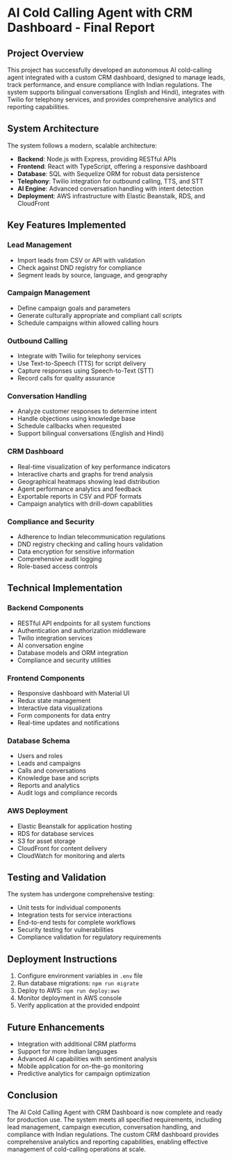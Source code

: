 # AI Cold Calling Agent with CRM Dashboard - Final Report

## Project Overview
This project has successfully developed an autonomous AI cold-calling agent integrated with a custom CRM dashboard, designed to manage leads, track performance, and ensure compliance with Indian regulations. The system supports bilingual conversations (English and Hindi), integrates with Twilio for telephony services, and provides comprehensive analytics and reporting capabilities.

## System Architecture
The system follows a modern, scalable architecture:
- **Backend**: Node.js with Express, providing RESTful APIs
- **Frontend**: React with TypeScript, offering a responsive dashboard
- **Database**: SQL with Sequelize ORM for robust data persistence
- **Telephony**: Twilio integration for outbound calling, TTS, and STT
- **AI Engine**: Advanced conversation handling with intent detection
- **Deployment**: AWS infrastructure with Elastic Beanstalk, RDS, and CloudFront

## Key Features Implemented

### Lead Management
- Import leads from CSV or API with validation
- Check against DND registry for compliance
- Segment leads by source, language, and geography

### Campaign Management
- Define campaign goals and parameters
- Generate culturally appropriate and compliant call scripts
- Schedule campaigns within allowed calling hours

### Outbound Calling
- Integrate with Twilio for telephony services
- Use Text-to-Speech (TTS) for script delivery
- Capture responses using Speech-to-Text (STT)
- Record calls for quality assurance

### Conversation Handling
- Analyze customer responses to determine intent
- Handle objections using knowledge base
- Schedule callbacks when requested
- Support bilingual conversations (English and Hindi)

### CRM Dashboard
- Real-time visualization of key performance indicators
- Interactive charts and graphs for trend analysis
- Geographical heatmaps showing lead distribution
- Agent performance analytics and feedback
- Exportable reports in CSV and PDF formats
- Campaign analytics with drill-down capabilities

### Compliance and Security
- Adherence to Indian telecommunication regulations
- DND registry checking and calling hours validation
- Data encryption for sensitive information
- Comprehensive audit logging
- Role-based access controls

## Technical Implementation

### Backend Components
- RESTful API endpoints for all system functions
- Authentication and authorization middleware
- Twilio integration services
- AI conversation engine
- Database models and ORM integration
- Compliance and security utilities

### Frontend Components
- Responsive dashboard with Material UI
- Redux state management
- Interactive data visualizations
- Form components for data entry
- Real-time updates and notifications

### Database Schema
- Users and roles
- Leads and campaigns
- Calls and conversations
- Knowledge base and scripts
- Reports and analytics
- Audit logs and compliance records

### AWS Deployment
- Elastic Beanstalk for application hosting
- RDS for database services
- S3 for asset storage
- CloudFront for content delivery
- CloudWatch for monitoring and alerts

## Testing and Validation
The system has undergone comprehensive testing:
- Unit tests for individual components
- Integration tests for service interactions
- End-to-end tests for complete workflows
- Security testing for vulnerabilities
- Compliance validation for regulatory requirements

## Deployment Instructions
1. Configure environment variables in `.env` file
2. Run database migrations: `npm run migrate`
3. Deploy to AWS: `npm run deploy:aws`
4. Monitor deployment in AWS console
5. Verify application at the provided endpoint

## Future Enhancements
- Integration with additional CRM platforms
- Support for more Indian languages
- Advanced AI capabilities with sentiment analysis
- Mobile application for on-the-go monitoring
- Predictive analytics for campaign optimization

## Conclusion
The AI Cold Calling Agent with CRM Dashboard is now complete and ready for production use. The system meets all specified requirements, including lead management, campaign execution, conversation handling, and compliance with Indian regulations. The custom CRM dashboard provides comprehensive analytics and reporting capabilities, enabling effective management of cold-calling operations at scale.
